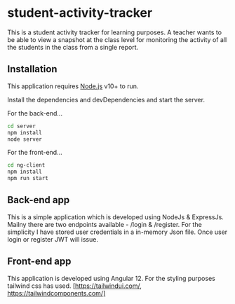 # student-activity-tracker
This is a student activity tracker for learning purposes. A teacher wants to be able to view a snapshot at the class level for monitoring the activity of all the students in the class from a single report.


## Installation

This application requires [Node.js](https://nodejs.org/) v10+ to run.

Install the dependencies and devDependencies and start the server.

For the back-end...
```sh
cd server
npm install
node server
```

For the front-end...

```sh
cd ng-client
npm install
npm run start
```

## Back-end app

This is a simple application which is developed using NodeJs & ExpressJs. Mailny there are two endpoints available - /login & /register.
For the simplicity I have stored user credentials in a in-memory Json file.
Once user login or register JWT will issue.

## Front-end app

This application is developed using Angular 12.
For the styling purposes tailwind css has used. [https://tailwindui.com/, https://tailwindcomponents.com/]

